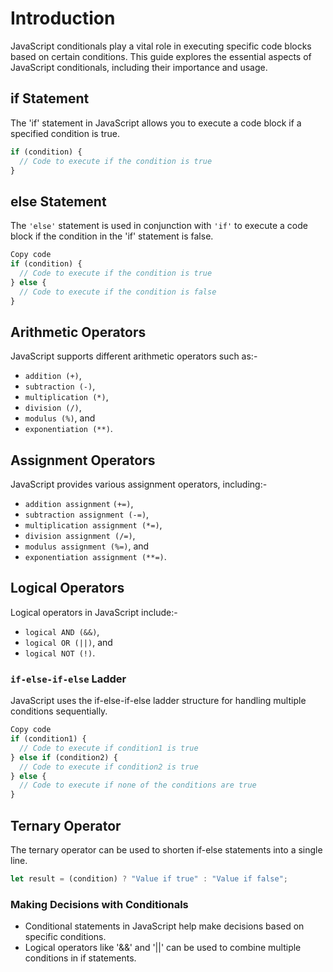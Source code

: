 # Introduction

JavaScript conditionals play a vital role in executing specific code blocks based on certain conditions. This guide explores the essential aspects of JavaScript conditionals, including their importance and usage.

## if Statement

The 'if' statement in JavaScript allows you to execute a code block if a specified condition is true.

```javascript
if (condition) {
  // Code to execute if the condition is true
}
```

## else Statement
The `'else'` statement is used in conjunction with `'if'` to execute a code block if the condition in the 'if' statement is false.

```javascript
Copy code
if (condition) {
  // Code to execute if the condition is true
} else {
  // Code to execute if the condition is false
}
```

## Arithmetic Operators
JavaScript supports different arithmetic operators such as:-
* `addition (+)`, 
* `subtraction (-)`, 
* `multiplication (*)`, 
* `division (/)`, 
* `modulus (%)`, and 
* `exponentiation (**)`.

## Assignment Operators
JavaScript provides various assignment operators, including:- 
* `addition assignment` `(+=)`, 
* `subtraction assignment (-=)`, 
* `multiplication assignment (*=)`, 
* `division assignment (/=)`, 
* `modulus assignment (%=)`, and 
* `exponentiation assignment (**=)`.

## Logical Operators
Logical operators in JavaScript include:- 
* `logical AND (&&)`, 
* `logical OR (||)`, and 
* `logical NOT (!)`.

### `if-else-if-else` Ladder
JavaScript uses the if-else-if-else ladder structure for handling multiple conditions sequentially.

```javascript
Copy code
if (condition1) {
  // Code to execute if condition1 is true
} else if (condition2) {
  // Code to execute if condition2 is true
} else {
  // Code to execute if none of the conditions are true
}
```
## Ternary Operator
The ternary operator can be used to shorten if-else statements into a single line.

```javascript
let result = (condition) ? "Value if true" : "Value if false";
```
### Making Decisions with Conditionals
- Conditional statements in JavaScript help make decisions based on specific conditions. 
- Logical operators like '&&' and '||' can be used to combine multiple conditions in if statements.